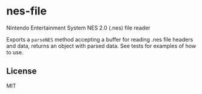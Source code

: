 # nes-file

Nintendo Entertainment System NES 2.0 (.nes) file reader

Exports a `parseNES` method accepting a buffer for reading .nes
file headers and data, returns an object with parsed data.
See tests for examples of how to use.

## License

MIT

